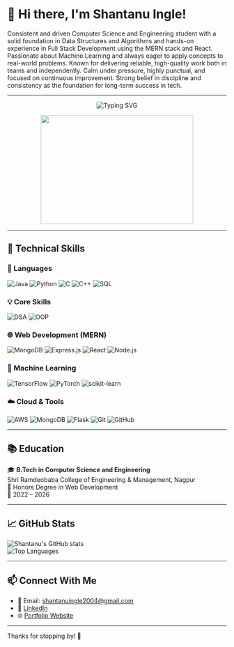 # 👋 Hi there, I'm Shantanu Ingle!

Consistent and driven Computer Science and Engineering student with a solid foundation in Data Structures and Algorithms and hands-on experience in Full Stack Development using the MERN stack and React. Passionate about Machine Learning and always eager to apply concepts to real-world problems. Known for delivering reliable, high-quality work both in teams and independently. Calm under pressure, highly punctual, and focused on continuous improvement. Strong belief in discipline and consistency as the foundation for long-term success in tech.

---
<p align="center" width="500">
  <img src="https://readme-typing-svg.herokuapp.com?font=Fira+Code&size=25&pause=1000&center=true&vCenter=true&width=700&lines=Hi+%F0%9F%91%8B%2C+I'm+Shantanu+Ingle;ML+%7C+AI+%7C+MERN+Stack+Dev;Student+%7C+Problem+Solver+%7C+Tech+Lover" alt="Typing SVG" />
</p>

<p align="center">
  <img src="https://media.giphy.com/media/qgQUggAC3Pfv687qPC/giphy.gif" width="350" height="250" />
</p>

---

## 🚀 Technical Skills

### 🧠 Languages
![Java](https://img.shields.io/badge/Java-%23ED8B00.svg?style=flat-square&logo=java&logoColor=white)
![Python](https://img.shields.io/badge/Python-%2314354C.svg?style=flat-square&logo=python&logoColor=white)
![C](https://img.shields.io/badge/C-%2300599C.svg?style=flat-square&logo=c&logoColor=white)
![C++](https://img.shields.io/badge/C++-%2300599C.svg?style=flat-square&logo=c%2B%2B&logoColor=white)
![SQL](https://img.shields.io/badge/SQL-%2300C7B7.svg?style=flat-square&logo=sqlite&logoColor=white)

### 💡 Core Skills
![DSA](https://img.shields.io/badge/Data_Structures-006400?style=flat-square&logo=codeforces&logoColor=white)
![OOP](https://img.shields.io/badge/OOP-%239FA8DA.svg?style=flat-square&logo=oop&logoColor=white)

### 🌐 Web Development (MERN)
![MongoDB](https://img.shields.io/badge/MongoDB-%2347A248.svg?style=flat-square&logo=mongodb&logoColor=white)
![Express.js](https://img.shields.io/badge/Express.js-%23000000.svg?style=flat-square&logo=express&logoColor=white)
![React](https://img.shields.io/badge/React-%2361DAFB.svg?style=flat-square&logo=react&logoColor=black)
![Node.js](https://img.shields.io/badge/Node.js-%23339933.svg?style=flat-square&logo=node.js&logoColor=white)

### 🤖 Machine Learning
![TensorFlow](https://img.shields.io/badge/TensorFlow-%23FF6F00.svg?style=flat-square&logo=tensorflow&logoColor=white)
![PyTorch](https://img.shields.io/badge/PyTorch-%23EE4C2C.svg?style=flat-square&logo=pytorch&logoColor=white)
![scikit-learn](https://img.shields.io/badge/scikit--learn-%23F7931E.svg?style=flat-square&logo=scikit-learn&logoColor=white)

### ☁️ Cloud & Tools
![AWS](https://img.shields.io/badge/AWS-%23FF9900.svg?style=flat-square&logo=amazon-aws&logoColor=white)
![MongoDB](https://img.shields.io/badge/MongoDB-%2347A248.svg?style=flat-square&logo=mongodb&logoColor=white)
![Flask](https://img.shields.io/badge/Flask-%23000000.svg?style=flat-square&logo=flask&logoColor=white)
![Git](https://img.shields.io/badge/Git-%23F05033.svg?style=flat-square&logo=git&logoColor=white)
![GitHub](https://img.shields.io/badge/GitHub-%23121011.svg?style=flat-square&logo=github&logoColor=white)

---

## 📚 Education

🎓 **B.Tech in Computer Science and Engineering**  
Shri Ramdeobaba College of Engineering & Management, Nagpur  
📜 Honors Degree in Web Development  
📅 2022 – 2026

---

## 📈 GitHub Stats

![Shantanu's GitHub stats](https://github-readme-stats.vercel.app/api?username=shantanu-ingle&show_icons=true&theme=tokyonight)  
![Top Languages](https://github-readme-stats.vercel.app/api/top-langs/?username=shantanu-ingle&layout=compact&theme=tokyonight)

---

## 📫 Connect With Me

- 📧 Email: [shantanuingle2004@gmail.com](mailto:shantanuingle2004@gmail.com)  
- 🔗 [LinkedIn](https://www.linkedin.com/in/shantanu-ingle-b161a4288/)  
- 🌐 [Portfolio Website](https://shantanu-portfolio-shantanu-ingles-projects.vercel.app/)  

---

Thanks for stopping by! 🚀
